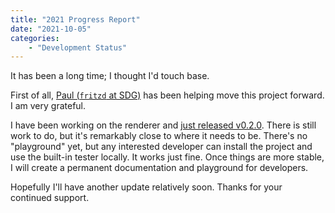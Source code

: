 ```yaml
---
title: "2021 Progress Report"
date: "2021-10-05"
categories:
    - "Development Status"
---
```


It has been a long time; I thought I'd touch base.

First of all, [Paul (`fritzd` at SDG)](https://github.com/paulvanwamelen) has been helping move this project forward. I am very grateful.

I have been working on the renderer and [just released v0.2.0](https://github.com/AbstractPlay/renderer/releases/tag/v0.2.0). There is still work to do, but it's remarkably close to where it needs to be. There's no "playground" yet, but any interested developer can install the project and use the built-in tester locally. It works just fine. Once things are more stable, I will create a permanent documentation and playground for developers.

Hopefully I'll have another update relatively soon. Thanks for your continued support.
